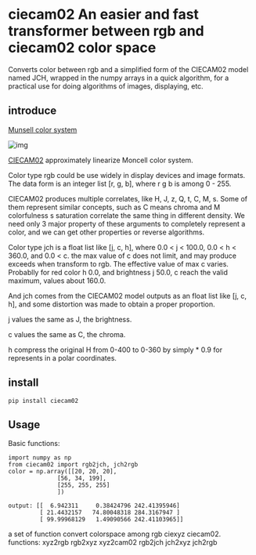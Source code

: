 ciecam02    An easier and fast transformer between rgb and ciecam02 color space
===============================================================================

Converts color between rgb and a simplified form of the CIECAM02 model named
JCH, wrapped in the numpy arrays in a quick algorithm, for a practical use for
doing algorithms of images, displaying, etc.

introduce
---------

[Munsell color system](img/Moncell-system.png)

![img](https://en.wikipedia.org/wiki/File:Munsell-system.svg)

[CIECAM02](https://en.wikipedia.org/wiki/CIECAM02) approximately linearize 
Moncell color system.

Color type rgb could be use widely in display devices and image formats. The
data form is an integer list [r, g, b], where r g b is among 0 - 255.

CIECAM02 produces multiple correlates, like H, J, z, Q, t, C, M, s. Some of
them represent similar concepts, such as C means chroma and M colorfulness
s saturation correlate the same thing in different density. We need only 3 
major property of these arguments to completely represent a color, and we 
can get other properties or reverse algorithms.

Color type jch is a float list like [j, c, h], where 0.0 < j < 100.0,
0.0 < h < 360.0, and 0.0 < c. the max value of c does not limit, and may 
produce exceeds when transform to rgb. The effective value of max c varies.
Probablly for red color h 0.0, and brightness j 50.0, c reach the valid 
maximum, values about 160.0.

And jch comes from the CIECAM02 model outputs as an float list like
[j, c, h], and some distortion was made to obtain a proper proportion.

j values the same as J, the brightness.

c values the same as C, the chroma.

h compress the original H from 0-400 to 0-360 by simply * 0.9 for 
represents in a polar coordinates.

install
--------

    pip install ciecam02

Usage
-----

Basic functions:

    import numpy as np
    from ciecam02 import rgb2jch, jch2rgb
    color = np.array([[20, 20, 20],
                  [56, 34, 199],
                  [255, 255, 255]
                  ])
                  
    output: [[  6.942311     0.38424796 242.41395946]
             [ 21.4432157   74.80048318 284.3167947 ]
             [ 99.99968129   1.49090566 242.41103965]]




a set of function convert colorspace among rgb ciexyz ciecam02.
functions:
        xyz2rgb
        rgb2xyz
        xyz2cam02
        rgb2jch
        jch2xyz
        jch2rgb
